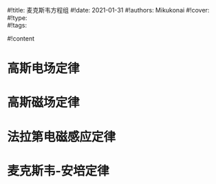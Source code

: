 #!title:    麦克斯韦方程组
#!date:     2021-01-31
#!authors:  Mikukonai
#!cover:    
#!type:     
#!tags:     

#!content

# 高斯电场定律

# 高斯磁场定律

# 法拉第电磁感应定律

# 麦克斯韦-安培定律

